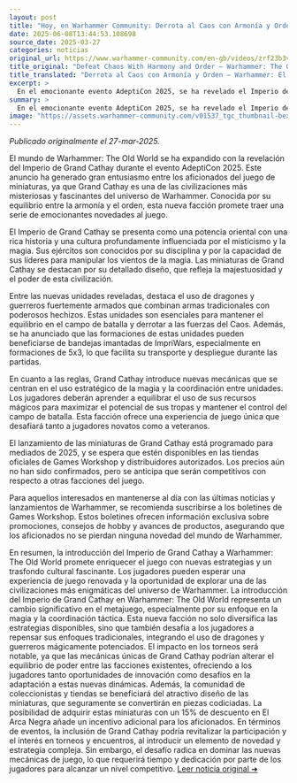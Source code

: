 ```yaml
---
layout: post
title: "Hoy, en Warhammer Community: Derrota al Caos con Armonía y Orden – Warhammer: El Viejo Mundo – Imperio de Gran Cathay Revelado"
date: 2025-06-08T13:44:53.108698
source_date: 2025-03-27
categories: noticias
original_url: https://www.warhammer-community.com/en-gb/videos/zrf23b3v/defeat-chaos-with-harmony-and-order-warhammer-the-old-world-empire-of-grand-cathay-revealed/
title_original: "Defeat Chaos With Harmony and Order – Warhammer: The Old World – Empire of Grand Cathay Revealed - Warhammer Community"
title_translated: "Derrota al Caos con Armonía y Orden – Warhammer: El Viejo Mundo – Imperio de Gran Cathay Revelado"
excerpt: >
  En el emocionante evento AdeptiCon 2025, se ha revelado el Imperio de Gran Cathay, una nueva y fascinante adición al universo de Warhammer: El Viejo Mundo. Este anuncio promete una experiencia de juego enriquecida, donde la armonía y el orden se alzan como las fuerzas clave para enfrentar el caos. Los fanáticos de Warhammer están invitados a sumergirse en esta nueva narrativa y descubrir las novedades, promociones y consejos de hobby que Games Workshop tiene preparados. ¡No te pierdas la oportunidad de ser parte de esta épica aventura!
summary: >
  En el emocionante evento AdeptiCon 2025, se ha revelado el Imperio de Gran Cathay, una nueva y fascinante adición al universo de Warhammer: El Viejo Mundo. Este anuncio promete una experiencia de juego enriquecida, donde la armonía y el orden se alzan como las fuerzas clave para enfrentar el caos. Los fanáticos de Warhammer están invitados a sumergirse en esta nueva narrativa y descubrir las novedades, promociones y consejos de hobby que Games Workshop tiene preparados. ¡No te pierdas la oportunidad de ser parte de esta épica aventura!
image: "https://assets.warhammer-community.com/v01537_tgc_thumbnail-bexgaxkwwz.jpg"
---
```


*Publicado originalmente el 27-mar-2025.*

El mundo de Warhammer: The Old World se ha expandido con la revelación del Imperio de Grand Cathay durante el evento AdeptiCon 2025. Este anuncio ha generado gran entusiasmo entre los aficionados del juego de miniaturas, ya que Grand Cathay es una de las civilizaciones más misteriosas y fascinantes del universo de Warhammer. Conocida por su equilibrio entre la armonía y el orden, esta nueva facción promete traer una serie de emocionantes novedades al juego.

El Imperio de Grand Cathay se presenta como una potencia oriental con una rica historia y una cultura profundamente influenciada por el misticismo y la magia. Sus ejércitos son conocidos por su disciplina y por la capacidad de sus líderes para manipular los vientos de la magia. Las miniaturas de Grand Cathay se destacan por su detallado diseño, que refleja la majestuosidad y el poder de esta civilización.

Entre las nuevas unidades reveladas, destaca el uso de dragones y guerreros fuertemente armados que combinan armas tradicionales con poderosos hechizos. Estas unidades son esenciales para mantener el equilibrio en el campo de batalla y derrotar a las fuerzas del Caos. Además, se ha anunciado que las formaciones de estas unidades pueden beneficiarse de bandejas imantadas de ImpriWars, especialmente en formaciones de 5x3, lo que facilita su transporte y despliegue durante las partidas.

En cuanto a las reglas, Grand Cathay introduce nuevas mecánicas que se centran en el uso estratégico de la magia y la coordinación entre unidades. Los jugadores deberán aprender a equilibrar el uso de sus recursos mágicos para maximizar el potencial de sus tropas y mantener el control del campo de batalla. Esta facción ofrece una experiencia de juego única que desafiará tanto a jugadores novatos como a veteranos.

El lanzamiento de las miniaturas de Grand Cathay está programado para mediados de 2025, y se espera que estén disponibles en las tiendas oficiales de Games Workshop y distribuidores autorizados. Los precios aún no han sido confirmados, pero se anticipa que serán competitivos con respecto a otras facciones del juego.

Para aquellos interesados en mantenerse al día con las últimas noticias y lanzamientos de Warhammer, se recomienda suscribirse a los boletines de Games Workshop. Estos boletines ofrecen información exclusiva sobre promociones, consejos de hobby y avances de productos, asegurando que los aficionados no se pierdan ninguna novedad del mundo de Warhammer.

En resumen, la introducción del Imperio de Grand Cathay a Warhammer: The Old World promete enriquecer el juego con nuevas estrategias y un trasfondo cultural fascinante. Los jugadores pueden esperar una experiencia de juego renovada y la oportunidad de explorar una de las civilizaciones más enigmáticas del universo de Warhammer.
La introducción del Imperio de Grand Cathay en Warhammer: The Old World representa un cambio significativo en el metajuego, especialmente por su enfoque en la magia y la coordinación táctica. Esta nueva facción no solo diversifica las estrategias disponibles, sino que también desafía a los jugadores a repensar sus enfoques tradicionales, integrando el uso de dragones y guerreros mágicamente potenciados. El impacto en los torneos será notable, ya que las mecánicas únicas de Grand Cathay podrían alterar el equilibrio de poder entre las facciones existentes, ofreciendo a los jugadores tanto oportunidades de innovación como desafíos en la adaptación a estas nuevas dinámicas. Además, la comunidad de coleccionistas y tiendas se beneficiará del atractivo diseño de las miniaturas, que seguramente se convertirán en piezas codiciadas. La posibilidad de adquirir estas miniaturas con un 15% de descuento en El Arca Negra añade un incentivo adicional para los aficionados. En términos de eventos, la inclusión de Grand Cathay podría revitalizar la participación y el interés en torneos y encuentros, al introducir un elemento de novedad y estrategia compleja. Sin embargo, el desafío radica en dominar las nuevas mecánicas de juego, lo que requerirá tiempo y dedicación por parte de los jugadores para alcanzar un nivel competitivo.
[Leer noticia original ➜](https://www.warhammer-community.com/en-gb/videos/zrf23b3v/defeat-chaos-with-harmony-and-order-warhammer-the-old-world-empire-of-grand-cathay-revealed/)
